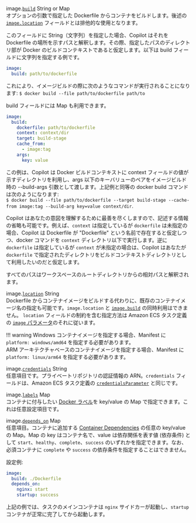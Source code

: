 <span class="parent-field">image.</span><a id="image-build" href="#image-build" class="field">`build`</a> <span class="type">String or Map</span>  
オプションの引数で指定した Dockerfile からコンテナをビルドします。後述の [`image.location`](#image-location) フィールドとは排他的な使用となります。

このフィールドに String（文字列）を指定した場合、Copilot はそれを Dockerfile の場所を示すパスと解釈します。その際、指定したパスのディレクトリ部が Docker のビルドコンテキストであると仮定します。以下は build フィールドに文字列を指定する例です。
```yaml
image:
  build: path/to/dockerfile
```
これにより、イメージビルドの際に次のようなコマンドが実行されることになります: `$ docker build --file path/to/dockerfile path/to`

build フィールドには Map も利用できます。
```yaml
image:
  build:
    dockerfile: path/to/dockerfile
    context: context/dir
    target: build-stage
    cache_from:
      - image:tag
    args:
      key: value
```
この例は、Copilot は Docker ビルドコンテキストに context フィールドの値が示すディレクトリを利用し、args 以下のキーバリューのペアをイメージビルド時の --build-args 引数として渡します。上記例と同等の docker build コマンドは次のようになります:  
`$ docker build --file path/to/dockerfile --target build-stage --cache-from image:tag --build-arg key=value context/dir`.

Copilot はあなたの意図を理解するために最善を尽くしますので、記述する情報の省略も可能です。例えば、`context` は指定しているが `dockerfile` は未指定の場合、Copilot は Dockerfile が "Dockerfile" という名前で存在すると仮定しつつ、docker コマンドを `context` ディレクトリ以下で実行します。逆に `dockerfile` は指定しているが `context` が未指定の場合は、Copilot はあなたが `dockerfile` で指定されたディレクトリをビルドコンテキストディレクトリとして利用したいのだと仮定します。

すべてのパスはワークスペースのルートディレクトリからの相対パスと解釈されます。

<span class="parent-field">image.</span><a id="image-location" href="#image-location" class="field">`location`</a> <span class="type">String</span>  
Dockerfile からコンテナイメージをビルドする代わりに、既存のコンテナイメージ名の指定も可能です。`image.location` と [`image.build`](#image-build) の同時利用はできません。
`location` フィールドの制約を含む指定方法は Amazon ECS タスク定義の [`image` パラメータ](https://docs.aws.amazon.com/ja_jp/AmazonECS/latest/developerguide/task_definition_parameters.html#container_definition_image)のそれに従います。

!!! warning
    Windows コンテナイメージを指定する場合、Manifest に `platform: windows/amd64` を指定する必要があります。  
    ARM アーキテクチャベースのコンテナイメージを指定する場合、Manifest に `platform: linux/arm64` を指定する必要があります。

<span class="parent-field">image.</span><a id="image-credential" href="#image-credential" class="field">`credentials`</a> <span class="type">String</span>  
任意項目です。プライベートリポジトリの認証情報の ARN。`credentials` フィールドは、Amazon ECS タスク定義の [`credentialsParameter`](https://docs.aws.amazon.com/ja_jp/AmazonECS/latest/developerguide/private-auth.html) と同じです。 

<span class="parent-field">image.</span><a id="image-labels" href="#image-labels" class="field">`labels`</a> <span class="type">Map</span>  
コンテナに付与したい [Docker ラベル](https://docs.docker.com/config/labels-custom-metadata/)を key/value の Map で指定できます。これは任意設定項目です。

<span class="parent-field">image.</span><a id="image-depends-on" href="#image-depends-on" class="field">`depends_on`</a> <span class="type">Map</span>  
任意項目。コンテナに追加する [Container Dependencies](https://docs.aws.amazon.com/ja_jp/AmazonECS/latest/APIReference/API_ContainerDependency.html) の任意の key/value の Map。Map の key はコンテナ名で、value は依存関係を表す値 (依存条件) として `start`、`healthy`、`complete`、`success` のいずれかを指定できます。なお、必須コンテナに `complete` や `success` の依存条件を指定することはできません。

設定例:
```yaml
image:
  build: ./Dockerfile
  depends_on:
    nginx: start
    startup: success
```
上記の例では、タスクのメインコンテナは `nginx` サイドカーが起動し、`startup` コンテナが正常に完了してから起動します。
